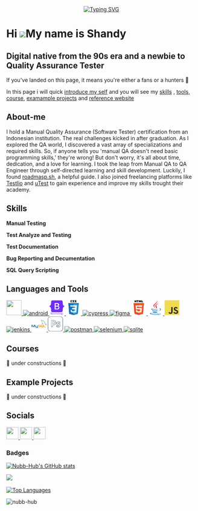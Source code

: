 <p align="center"><a href="https://git.io/typing-svg"><img src="https://readme-typing-svg.demolab.com?font=Raster+Fonts&weight=900&duration=2000&pause=1000&color=00B328&center=true&vCenter=true&multiline=true&random=false&width=455&height=100&lines=What+We+Know+Is+A+Drop;What+We+Don%E2%80%99t+Know+Is+an+Ocean;🐞No+bug-free+my+friends🐞" alt="Typing SVG" /></a></p>

Hi ![](https://user-images.githubusercontent.com/18350557/176309783-0785949b-9127-417c-8b55-ab5a4333674e.gif)My name is Shandy
==============================================================================================================================

Digital native from the 90s era and a newbie to Quality Assurance Tester
-----------------------------------------------------------------------

If you've landed on this page, it means you're either a fans or a hunters 🙂

In this page i will quick [introduce my self](#about-me) and you will see my [skills](#Skills) , [tools](#tools), [course](#course), [examample projects](#example-project) and [reference website](#reference-website)

## About-me
I hold a Manual Quality Assurance (Software Tester) certification from an Indonesian institution. The real challenges kicked in after graduation. As I explored the QA world, I discovered a vast array of specializations and required skills. So, if anyone tells you 'manual QA doesn't need basic programming skills,' they're wrong! But don't worry, it's all about time, dedication, and a love for learning. I took the leap from Manual QA to QA Engineer through self-directed learning and skill development. Luckily, I found [roadmasp.sh](https://roadmap.sh/qa), a helpful guide. I also joined freelancing platforms like [Testlio](https://www.testlio.com) and [uTest](https://www.utest.com) to gain experience and improve my skills trought their academy.


## Skills

__Manual Testing__


__Test Analyze and Testing__


__Test Documentation__


__Bug Reporting and Decumentation__


__SQL Query Scripting__


## Languages and Tools

<p align="left"> <a href="https://www.atlassian.com/software/jira" target="_blank" rel="noreferrer"> <img src="https://raw.githubusercontent.com/simple-icons/simple-icons/develop/icons/jira.svg alt="jira" width="40" height="40"/> </a> <a href="https://developer.android.com" target="_blank" rel="noreferrer"> <img src="https://raw.githubusercontent.com/simple-icons/simple-icons/develop/icons/android.svg" alt="android" width="40" height="40"/> </a> <a href="https://getbootstrap.com" target="_blank" rel="noreferrer"> <img src="https://raw.githubusercontent.com/devicons/devicon/master/icons/bootstrap/bootstrap-plain-wordmark.svg" alt="bootstrap" width="40" height="40"/> </a> <a href="https://www.w3schools.com/css/" target="_blank" rel="noreferrer"> <img src="https://raw.githubusercontent.com/devicons/devicon/master/icons/css3/css3-original-wordmark.svg" alt="css3" width="40" height="40"/> </a> <a href="https://www.cypress.io" target="_blank" rel="noreferrer"> <img src="https://raw.githubusercontent.com/simple-icons/simple-icons/6e46ec1fc23b60c8fd0d2f2ff46db82e16dbd75f/icons/cypress.svg" alt="cypress" width="40" height="40"/> </a> <a href="https://www.figma.com/" target="_blank" rel="noreferrer"> <img src="https://www.vectorlogo.zone/logos/figma/figma-icon.svg" alt="figma" width="40" height="40"/> </a> <a href="https://www.w3.org/html/" target="_blank" rel="noreferrer"> <img src="https://raw.githubusercontent.com/devicons/devicon/master/icons/html5/html5-original-wordmark.svg" alt="html5" width="40" height="40"/> </a> <a href="https://www.java.com" target="_blank" rel="noreferrer"> <img src="https://raw.githubusercontent.com/devicons/devicon/master/icons/java/java-original.svg" alt="java" width="40" height="40"/> </a> <a href="https://developer.mozilla.org/en-US/docs/Web/JavaScript" target="_blank" rel="noreferrer"> <img src="https://raw.githubusercontent.com/devicons/devicon/master/icons/javascript/javascript-original.svg" alt="javascript" width="40" height="40"/> </a> <a href="https://www.jenkins.io" target="_blank" rel="noreferrer"> <img src="https://www.vectorlogo.zone/logos/jenkins/jenkins-icon.svg" alt="jenkins" width="40" height="40"/> </a> <a href="https://www.mysql.com/" target="_blank" rel="noreferrer"> <img src="https://raw.githubusercontent.com/devicons/devicon/master/icons/mysql/mysql-original-wordmark.svg" alt="mysql" width="40" height="40"/> </a> <a href="https://www.photoshop.com/en" target="_blank" rel="noreferrer"> <img src="https://raw.githubusercontent.com/devicons/devicon/master/icons/photoshop/photoshop-line.svg" alt="photoshop" width="40" height="40"/> </a> <a href="https://postman.com" target="_blank" rel="noreferrer"> <img src="https://www.vectorlogo.zone/logos/getpostman/getpostman-icon.svg" alt="postman" width="40" height="40"/> </a> <a href="https://www.selenium.dev" target="_blank" rel="noreferrer"> <img src="https://raw.githubusercontent.com/detain/svg-logos/780f25886640cef088af994181646db2f6b1a3f8/svg/selenium-logo.svg" alt="selenium" width="40" height="40"/> </a> <a href="https://www.sqlite.org/" target="_blank" rel="noreferrer"> <img src="https://www.vectorlogo.zone/logos/sqlite/sqlite-icon.svg" alt="sqlite" width="40" height="40"/> </a> </a></p>


## Courses
🚧 under constructions 🚧


## Example Projects
🚧 under constructions 🚧

## Socials

<p align="left"> <a href="https://discord.com/users/shandy8" target="_blank" rel="noreferrer"> <picture> <source media="(prefers-color-scheme: dark)" srcset="https://raw.githubusercontent.com/danielcranney/readme-generator/main/public/icons/socials/discord-dark.svg" /> <source media="(prefers-color-scheme: light)" srcset="https://raw.githubusercontent.com/danielcranney/readme-generator/main/public/icons/socials/discord.svg" /> <img src="https://raw.githubusercontent.com/danielcranney/readme-generator/main/public/icons/socials/discord.svg" width="32" height="32" /> </picture> </a> <a href="https://www.github.com/Nubb-Hub" target="_blank" rel="noreferrer"> <picture> <source media="(prefers-color-scheme: dark)" srcset="https://raw.githubusercontent.com/danielcranney/readme-generator/main/public/icons/socials/github-dark.svg" /> <source media="(prefers-color-scheme: light)" srcset="https://raw.githubusercontent.com/danielcranney/readme-generator/main/public/icons/socials/github.svg" /> <img src="https://raw.githubusercontent.com/danielcranney/readme-generator/main/public/icons/socials/github.svg" width="32" height="32" /> </picture> </a> <a href="https://www.linkedin.com/in/shandykurniawan" target="_blank" rel="noreferrer"> <picture> <source media="(prefers-color-scheme: dark)" srcset="https://raw.githubusercontent.com/danielcranney/readme-generator/main/public/icons/socials/linkedin-dark.svg" /> <source media="(prefers-color-scheme: light)" srcset="https://raw.githubusercontent.com/danielcranney/readme-generator/main/public/icons/socials/linkedin.svg" /> <img src="https://raw.githubusercontent.com/danielcranney/readme-generator/main/public/icons/socials/linkedin.svg" width="32" height="32" /> </picture> </a></p>


### Badges

<a href="http://www.github.com/Nubb-Hub"><img src="https://github-readme-stats.vercel.app/api?username=Nubb-Hub&show_icons=true&hide=&count_private=true&title_color=22c55e&text_color=ffffff&icon_color=22c55e&bg_color=000000&hide_border=true&show_icons=true" alt="Nubb-Hub's GitHub stats" /></a>

<a href="http://www.github.com/Nubb-Hub"><img src="https://github-readme-streak-stats.herokuapp.com/?user=Nubb-Hub&stroke=ffffff&background=000000&ring=22c55e&fire=22c55e&currStreakNum=ffffff&currStreakLabel=22c55e&sideNums=ffffff&sideLabels=ffffff&dates=ffffff&hide_border=true" /></a>

<a href="https://github.com/Nubb-Hub" align="left"><img src="https://github-readme-stats.vercel.app/api/top-langs/?username=Nubb-Hub&langs_count=10&title_color=22c55e&text_color=ffffff&icon_color=22c55e&bg_color=000000&hide_border=true&locale=en&custom_title=Top%20%Languages" alt="Top Languages" /></a>

<p align="left"> <img src="https://komarev.com/ghpvc/?username=nubb-hub&label=Profile%20views&color=0e75b6&style=flat" alt="nubb-hub" /> </p>
